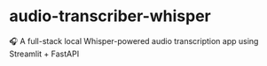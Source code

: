 # audio-transcriber-whisper
🎧 A full-stack local Whisper-powered audio transcription app using Streamlit + FastAPI
